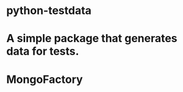 python-testdata
===============

A simple package that generates data for tests.
=======
MongoFactory
============

